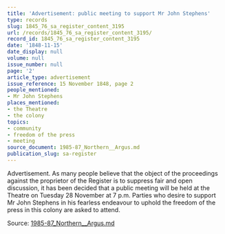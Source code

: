 ```yaml
---
title: 'Advertisement: public meeting to support Mr John Stephens'
type: records
slug: 1845_76_sa_register_content_3195
url: /records/1845_76_sa_register_content_3195/
record_id: 1845_76_sa_register_content_3195
date: '1848-11-15'
date_display: null
volume: null
issue_number: null
page: '2'
article_type: advertisement
issue_reference: 15 November 1848, page 2
people_mentioned:
- Mr John Stephens
places_mentioned:
- the Theatre
- the colony
topics:
- community
- freedom of the press
- meeting
source_document: 1985-87_Northern__Argus.md
publication_slug: sa-register
---
```


Advertisement.  As many people believe that the object of the proceedings against the proprietor of the Register is to suppress fair and open discussion, it has been decided that a public meeting will be held at the Theatre on Tuesday 28 November at 7 p.m.  Parties who desire to support Mr John Stephens in his fearless endeavour to uphold the freedom of the press in this colony are asked to attend.

Source: [1985-87_Northern__Argus.md](/downloads/markdown/1985-87_Northern__Argus.md)

